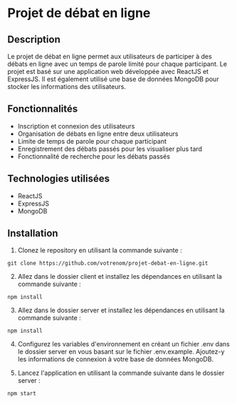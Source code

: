 # Projet de débat en ligne

## Description

Le projet de débat en ligne permet aux utilisateurs de participer à des débats en ligne avec un temps de parole limité pour chaque participant. Le projet est basé sur une application web développée avec ReactJS et ExpressJS. Il est également utilisé une base de données MongoDB pour stocker les informations des utilisateurs.

## Fonctionnalités

- Inscription et connexion des utilisateurs
- Organisation de débats en ligne entre deux utilisateurs
- Limite de temps de parole pour chaque participant
- Enregistrement des débats passés pour les visualiser plus tard
- Fonctionnalité de recherche pour les débats passés

## Technologies utilisées

- ReactJS
- ExpressJS
- MongoDB

## Installation

1. Clonez le repository en utilisant la commande suivante :

`git clone https://github.com/votrenom/projet-debat-en-ligne.git`

2. Allez dans le dossier client et installez les dépendances en utilisant la commande suivante :

```cd client
npm install
```

3. Allez dans le dossier server et installez les dépendances en utilisant la commande suivante :

```cd ../server
npm install
```

4. Configurez les variables d'environnement en créant un fichier .env dans le dossier server en vous basant sur le fichier .env.example. Ajoutez-y les informations de connexion à votre base de données MongoDB.

5. Lancez l'application en utilisant la commande suivante dans le dossier server :

`npm start   `
